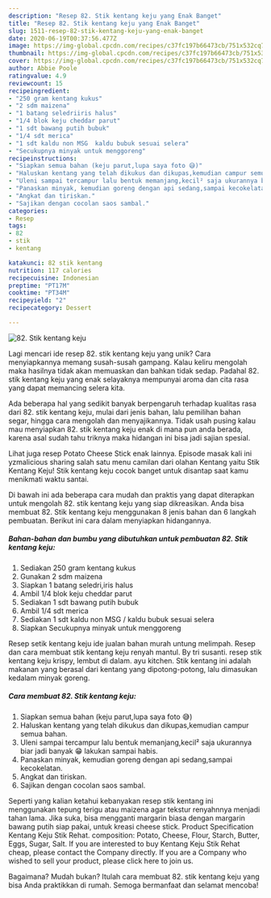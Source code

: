 ```yaml
---
description: "Resep 82. Stik kentang keju yang Enak Banget"
title: "Resep 82. Stik kentang keju yang Enak Banget"
slug: 1511-resep-82-stik-kentang-keju-yang-enak-banget
date: 2020-06-19T00:37:56.477Z
image: https://img-global.cpcdn.com/recipes/c37fc197b66473cb/751x532cq70/82-stik-kentang-keju-foto-resep-utama.jpg
thumbnail: https://img-global.cpcdn.com/recipes/c37fc197b66473cb/751x532cq70/82-stik-kentang-keju-foto-resep-utama.jpg
cover: https://img-global.cpcdn.com/recipes/c37fc197b66473cb/751x532cq70/82-stik-kentang-keju-foto-resep-utama.jpg
author: Abbie Poole
ratingvalue: 4.9
reviewcount: 15
recipeingredient:
- "250 gram kentang kukus"
- "2 sdm maizena"
- "1 batang seledriiris halus"
- "1/4 blok keju cheddar parut"
- "1 sdt bawang putih bubuk"
- "1/4 sdt merica"
- "1 sdt kaldu non MSG  kaldu bubuk sesuai selera"
- "Secukupnya minyak untuk menggoreng"
recipeinstructions:
- "Siapkan semua bahan (keju parut,lupa saya foto 😅)"
- "Haluskan kentang yang telah dikukus dan dikupas,kemudian campur semua bahan."
- "Uleni sampai tercampur lalu bentuk memanjang,kecil² saja ukurannya biar jadi banyak 😁 lakukan sampai habis."
- "Panaskan minyak, kemudian goreng dengan api sedang,sampai kecokelatan."
- "Angkat dan tiriskan."
- "Sajikan dengan cocolan saos sambal."
categories:
- Resep
tags:
- 82
- stik
- kentang

katakunci: 82 stik kentang 
nutrition: 117 calories
recipecuisine: Indonesian
preptime: "PT17M"
cooktime: "PT34M"
recipeyield: "2"
recipecategory: Dessert

---
```



![82. Stik kentang keju](https://img-global.cpcdn.com/recipes/c37fc197b66473cb/751x532cq70/82-stik-kentang-keju-foto-resep-utama.jpg)

Lagi mencari ide resep 82. stik kentang keju yang unik? Cara menyiapkannya memang susah-susah gampang. Kalau keliru mengolah maka hasilnya tidak akan memuaskan dan bahkan tidak sedap. Padahal 82. stik kentang keju yang enak selayaknya mempunyai aroma dan cita rasa yang dapat memancing selera kita.

Ada beberapa hal yang sedikit banyak berpengaruh terhadap kualitas rasa dari 82. stik kentang keju, mulai dari jenis bahan, lalu pemilihan bahan segar, hingga cara mengolah dan menyajikannya. Tidak usah pusing kalau mau menyiapkan 82. stik kentang keju enak di mana pun anda berada, karena asal sudah tahu triknya maka hidangan ini bisa jadi sajian spesial.

Lihat juga resep Potato Cheese Stick enak lainnya. Episode masak kali ini yzmalicious sharing salah satu menu camilan dari olahan Kentang yaitu Stik Kentang Keju! Stik kentang keju cocok banget untuk disantap saat kamu menikmati waktu santai.


Di bawah ini ada beberapa cara mudah dan praktis yang dapat diterapkan untuk mengolah 82. stik kentang keju yang siap dikreasikan. Anda bisa membuat 82. Stik kentang keju menggunakan 8 jenis bahan dan 6 langkah pembuatan. Berikut ini cara dalam menyiapkan hidangannya.

<!--inarticleads1-->

##### Bahan-bahan dan bumbu yang dibutuhkan untuk pembuatan 82. Stik kentang keju:

1. Sediakan 250 gram kentang kukus
1. Gunakan 2 sdm maizena
1. Siapkan 1 batang seledri,iris halus
1. Ambil 1/4 blok keju cheddar parut
1. Sediakan 1 sdt bawang putih bubuk
1. Ambil 1/4 sdt merica
1. Sediakan 1 sdt kaldu non MSG / kaldu bubuk sesuai selera
1. Siapkan Secukupnya minyak untuk menggoreng


Resep setik kentang keju ide jualan bahan murah untung melimpah. Resep dan cara membuat stik kentang keju renyah mantul. By tri susanti. resep stik kentang keju krispy, lembut di dalam. ayu kitchen. Stik kentang ini adalah makanan yang berasal dari kentang yang dipotong-potong, lalu dimasukan kedalam minyak goreng. 

<!--inarticleads2-->

##### Cara membuat 82. Stik kentang keju:

1. Siapkan semua bahan (keju parut,lupa saya foto 😅)
1. Haluskan kentang yang telah dikukus dan dikupas,kemudian campur semua bahan.
1. Uleni sampai tercampur lalu bentuk memanjang,kecil² saja ukurannya biar jadi banyak 😁 lakukan sampai habis.
1. Panaskan minyak, kemudian goreng dengan api sedang,sampai kecokelatan.
1. Angkat dan tiriskan.
1. Sajikan dengan cocolan saos sambal.


Seperti yang kalian ketahui kebanyakan resep stik kentang ini menggunakan tepung terigu atau maizena agar tekstur renyahnnya menjadi tahan lama. Jika suka, bisa mengganti margarin biasa dengan margarin bawang putih siap pakai, untuk kreasi cheese stick. Product Specification Kentang Keju Stik Rehat. composition: Potato, Cheese, Flour, Starch, Butter, Eggs, Sugar, Salt. If you are interested to buy Kentang Keju Stik Rehat cheap, please contact the Company directly. If you are a Company who wished to sell your product, please click here to join us. 

Bagaimana? Mudah bukan? Itulah cara membuat 82. stik kentang keju yang bisa Anda praktikkan di rumah. Semoga bermanfaat dan selamat mencoba!
